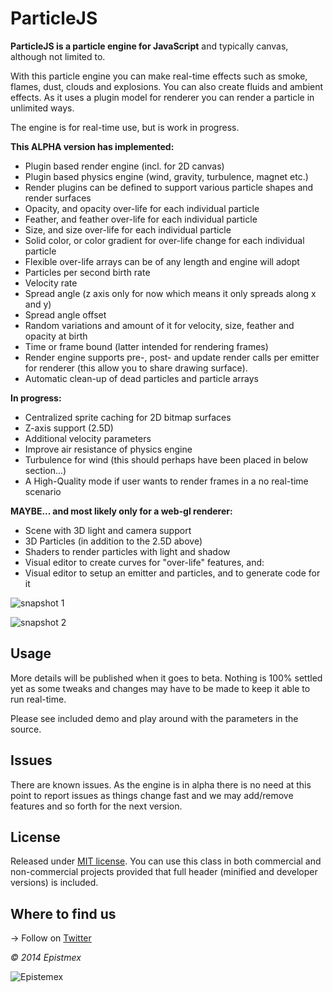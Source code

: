 ﻿ParticleJS
==========

**ParticleJS is a particle engine for JavaScript** and typically canvas,
although not limited to.

With this particle engine you can make real-time effects such as smoke, flames, dust, clouds
and explosions. You can also create fluids and ambient effects. As it uses
a plugin model for renderer you can render a particle in unlimited ways.

The engine is for real-time use, but is work in progress.

**This ALPHA version has implemented:**

- Plugin based render engine (incl. for 2D canvas)
- Plugin based physics engine (wind, gravity, turbulence, magnet etc.)
- Render plugins can be defined to support various particle shapes and render surfaces
- Opacity, and opacity over-life for each individual particle
- Feather, and feather over-life for each individual particle
- Size, and size over-life for each individual particle
- Solid color, or color gradient for over-life change for each individual particle
- Flexible over-life arrays can be of any length and engine will adopt
- Particles per second birth rate
- Velocity rate
- Spread angle (z axis only for now which means it only spreads along x and y)
- Spread angle offset
- Random variations and amount of it for velocity, size, feather and opacity at birth
- Time or frame bound (latter intended for rendering frames)
- Render engine supports pre-, post- and update render calls per emitter for renderer (this allow you to share drawing surface).
- Automatic clean-up of dead particles and particle arrays

**In progress:**

- Centralized sprite caching for 2D bitmap surfaces
- Z-axis support (2.5D)
- Additional velocity parameters
- Improve air resistance of physics engine
- Turbulence for wind (this should perhaps have been placed in below section...)
- A High-Quality mode if user wants to render frames in a no real-time scenario

**MAYBE... and most likely only for a web-gl renderer:**

- Scene with 3D light and camera support
- 3D Particles (in addition to the 2.5D above)
- Shaders to render particles with light and shadow
- Visual editor to create curves for "over-life" features, and:
- Visual editor to setup an emitter and particles, and to generate code for it

![snapshot 1](http://i.imgur.com/Hrdkicd.jpg)

![snapshot 2](http://i.imgur.com/2XahkZR.jpg)

Usage
-----

More details will be published when it goes to beta. Nothing is 100%
settled yet as some tweaks and changes may have to be made to keep it
able to run real-time.

Please see included demo and play around with the parameters in the source.

Issues
------

There are known issues. As the engine is in alpha there is no need at this point to
report issues as things change fast and we may add/remove features and so forth for
the next version.


License
-------

Released under [MIT license](http://choosealicense.com/licenses/mit/). You can use this class in both commercial and non-commercial projects provided that full header (minified and developer versions) is included.


Where to find us
----------------

→ Follow on [Twitter](https://twitter.com/epistemex/)

*&copy; 2014 Epistmex*

![Epistemex](http://i.imgur.com/YxO8CtB.png)
